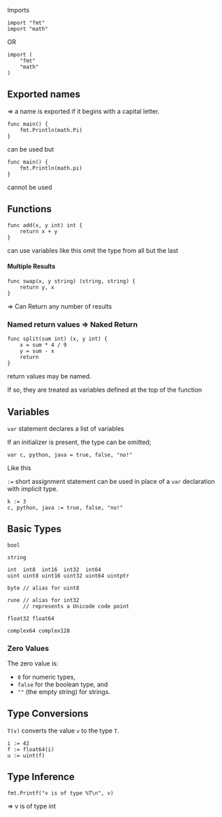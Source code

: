 Imports
```
import "fmt"
import "math"
```

OR
```
import (
	"fmt"
	"math"
)
```


## Exported names

=> a name is exported if it begins with a capital letter.

```
func main() {
	fmt.Println(math.Pi)
}
```

can be used but

```
func main() {
	fmt.Println(math.pi)
}
```

cannot be used

## Functions

```
func add(x, y int) int {
	return x + y
}
```

can use variables like this omit the type from all but the last


#### Multiple Results
```
func swap(x, y string) (string, string) {
	return y, x
}

```
=> Can Return any number of results

### Named return values => Naked Return
```
func split(sum int) (x, y int) {
	x = sum * 4 / 9
	y = sum - x
	return
}
```

return values may be named.

If so, they are treated as variables defined at the top of the function

## Variables
`var` statement declares a list of variables

If an initializer is present, the type can be omitted;

```
var c, python, java = true, false, "no!"
```
Like this

`:=` short assignment statement can be used in place of a `var` declaration with implicit type.
```
k := 3
c, python, java := true, false, "no!"

```

## Basic Types

```
bool

string

int  int8  int16  int32  int64
uint uint8 uint16 uint32 uint64 uintptr

byte // alias for uint8

rune // alias for int32
     // represents a Unicode code point

float32 float64

complex64 complex128
```

### Zero Values

The zero value is:

- `0` for numeric types,
- `false` for the boolean type, and
- `""` (the empty string) for strings.

## Type Conversions

`T(v)` converts the value `v` to the type `T`.

```
i := 42
f := float64(i)
u := uint(f)
```

## Type Inference
```
fmt.Printf("v is of type %T\n", v)
```
=> v is of type int

